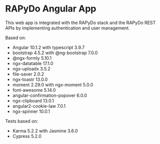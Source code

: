 # RAPyDo Angular App

This web app is integrated with the RAPyDo stack and the RAPyDo REST APIs by implementing authentication and user management.

Based on:

- Angular 10.1.2 with typescript 3.9.7
- bootstrap 4.5.2 with @ng-bootstrap 7.0.0
- @ngx-formly 5.10.1
- ngx-datatable 17.1.0
- ngx-uploadx 3.5.2
- file-saver 2.0.2
- ngx-toastr 13.0.0
- moment 2.29.0 with ngx-moment 5.0.0
- font-awesome 5.14.0
- angular-confirmation-popover 6.0.0
- ngx-clipboard 13.0.1
- angular2-cookie-law 7.0.1
- ngx-spinner 10.0.1

Tests based on:

- Karma 5.2.2 with Jasmine 3.6.0
- Cypress 5.2.0
